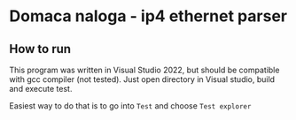 # Domaca naloga - ip4 ethernet parser

## How to run

This program was written in Visual Studio 2022, but should be compatible with gcc compiler (not tested). Just open directory in Visual studio, build and execute test.

Easiest way to do that is to go into `Test` and choose `Test explorer`